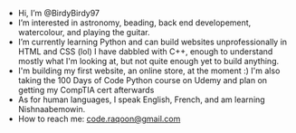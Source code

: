 - Hi, I’m @BirdyBirdy97
- I’m interested in astronomy, beading, back end developement, watercolour, and playing the guitar.
- I’m currently learning Python and can build websites unprofessionally in HTML and CSS (lol) I have dabbled with C++, enough to understand mostly what I'm looking at, but not quite enough yet to build anything.
- I'm building my first website, an online store, at the moment :) I'm also taking the 100 Days of Code Python course on Udemy and plan on getting my CompTIA cert afterwards
- As for human languages, I speak English, French, and am learning Nishnaabemowin.
- How to reach me: code.raqoon@gmail.com

<!---
BirdyBirdy97/BirdyBirdy97 is a ✨ special ✨ repository because its `README.md` (this file) appears on your GitHub profile.
You can click the Preview link to take a look at your changes.
--->
